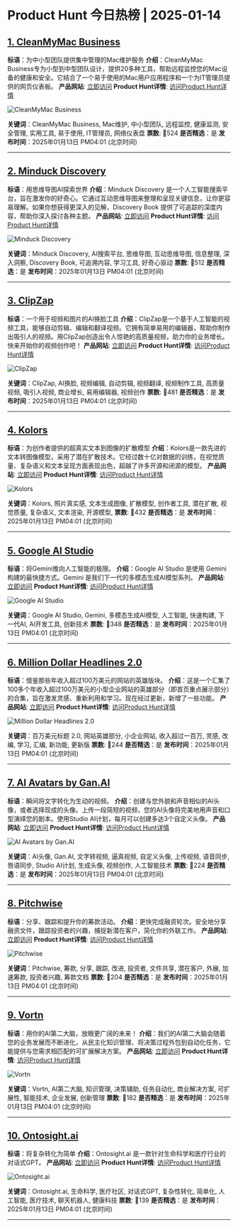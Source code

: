 # Product Hunt 今日热榜 | 2025-01-14

## [1. CleanMyMac Business](https://www.producthunt.com/posts/cleanmymac-business?utm_campaign=producthunt-api&utm_medium=api-v2&utm_source=Application%3A+phtrends+%28ID%3A+147529%29)
**标语**：为中小型团队提供集中管理的Mac维护服务
**介绍**：CleanMyMac Business专为小型到中型团队设计，提供20多种工具，帮助远程监控您的Mac设备的健康和安全。它结合了一个易于使用的Mac用户应用程序和一个为IT管理员提供的网页仪表板。
**产品网站**: [立即访问](https://www.producthunt.com/r/VCCB4JZYIAUGVH?utm_campaign=producthunt-api&utm_medium=api-v2&utm_source=Application%3A+phtrends+%28ID%3A+147529%29)
**Product Hunt详情**: [访问Product Hunt详情](https://www.producthunt.com/posts/cleanmymac-business?utm_campaign=producthunt-api&utm_medium=api-v2&utm_source=Application%3A+phtrends+%28ID%3A+147529%29)

![CleanMyMac Business](https://ph-files.imgix.net/44071e15-859b-4c2c-9721-2f0f956081ad.jpeg?auto=format&fit=crop&frame=1&h=512&w=1024)

**关键词**：CleanMyMac Business, Mac维护, 中小型团队, 远程监控, 健康监测, 安全管理, 实用工具, 易于使用, IT管理员, 网络仪表盘
**票数**: 🔺524
**是否精选**：是
**发布时间**：2025年01月13日 PM04:01 (北京时间)

---

## [2. Minduck Discovery](https://www.producthunt.com/posts/minduck-discovery?utm_campaign=producthunt-api&utm_medium=api-v2&utm_source=Application%3A+phtrends+%28ID%3A+147529%29)
**标语**：用思维导图AI探索世界
**介绍**：Minduck Discovery 是一个人工智能搜索平台，旨在激发你的好奇心。它通过互动思维导图来整理和呈现关键信息，让你更容易理解。如果你想获得更深入的见解，Discovery Book 提供了可追踪的深度内容，帮助你深入探讨各种主题。
**产品网站**: [立即访问](https://www.producthunt.com/r/GQXG22YWQQVPBV?utm_campaign=producthunt-api&utm_medium=api-v2&utm_source=Application%3A+phtrends+%28ID%3A+147529%29)
**Product Hunt详情**: [访问Product Hunt详情](https://www.producthunt.com/posts/minduck-discovery?utm_campaign=producthunt-api&utm_medium=api-v2&utm_source=Application%3A+phtrends+%28ID%3A+147529%29)

![Minduck Discovery](https://ph-files.imgix.net/d0418863-f3f6-4429-acc1-20d8622766be.png?auto=format&fit=crop&frame=1&h=512&w=1024)

**关键词**：Minduck Discovery, AI搜索平台, 思维导图, 互动思维导图, 信息整理, 深入洞察, Discovery Book, 可追溯内容, 学习工具, 好奇心驱动
**票数**: 🔺512
**是否精选**：是
**发布时间**：2025年01月13日 PM04:01 (北京时间)

---

## [3. ClipZap](https://www.producthunt.com/posts/clipzap?utm_campaign=producthunt-api&utm_medium=api-v2&utm_source=Application%3A+phtrends+%28ID%3A+147529%29)
**标语**：一个用于视频和图片的AI换脸工具
**介绍**：ClipZap是一个基于人工智能的视频工具，能够自动剪辑、编辑和翻译视频。它拥有简单易用的编辑器，帮助你制作出吸引人的视频。用ClipZap创造出令人惊艳的高质量视频，助力你的业务增长。快来开始你的视频创作吧！
**产品网站**: [立即访问](https://www.producthunt.com/r/OAN5HO67NWVO26?utm_campaign=producthunt-api&utm_medium=api-v2&utm_source=Application%3A+phtrends+%28ID%3A+147529%29)
**Product Hunt详情**: [访问Product Hunt详情](https://www.producthunt.com/posts/clipzap?utm_campaign=producthunt-api&utm_medium=api-v2&utm_source=Application%3A+phtrends+%28ID%3A+147529%29)

![ClipZap](https://ph-files.imgix.net/ecc6200b-ecc3-40cd-9e7d-0e51749e09a2.jpeg?auto=format&fit=crop&frame=1&h=512&w=1024)

**关键词**：ClipZap, AI换脸, 视频编辑, 自动剪辑, 视频翻译, 视频制作工具, 高质量视频, 吸引人视频, 商业增长, 易用编辑器, 视频创作
**票数**: 🔺481
**是否精选**：是
**发布时间**：2025年01月13日 PM04:01 (北京时间)

---

## [4. Kolors](https://www.producthunt.com/posts/kolors?utm_campaign=producthunt-api&utm_medium=api-v2&utm_source=Application%3A+phtrends+%28ID%3A+147529%29)
**标语**：为创作者提供的超真实文本到图像的扩散模型
**介绍**：Kolors是一款先进的文本转图像模型，采用了潜在扩散技术。它经过数十亿对数据的训练，在视觉质量、复杂语义和文本呈现方面表现出色，超越了许多开源和闭源的模型。
**产品网站**: [立即访问](https://www.producthunt.com/r/DSZ73NHHYQFYWM?utm_campaign=producthunt-api&utm_medium=api-v2&utm_source=Application%3A+phtrends+%28ID%3A+147529%29)
**Product Hunt详情**: [访问Product Hunt详情](https://www.producthunt.com/posts/kolors?utm_campaign=producthunt-api&utm_medium=api-v2&utm_source=Application%3A+phtrends+%28ID%3A+147529%29)

![Kolors](https://ph-files.imgix.net/19346d02-6a08-430b-aa5c-711a0d448b28.png?auto=format&fit=crop&frame=1&h=512&w=1024)

**关键词**：Kolors, 照片真实感, 文本生成图像, 扩散模型, 创作者工具, 潜在扩散, 视觉质量, 复杂语义, 文本渲染, 开源模型,
**票数**: 🔺432
**是否精选**：是
**发布时间**：2025年01月13日 PM04:01 (北京时间)

---

## [5. Google AI Studio](https://www.producthunt.com/posts/google-ai-studio?utm_campaign=producthunt-api&utm_medium=api-v2&utm_source=Application%3A+phtrends+%28ID%3A+147529%29)
**标语**：将Gemini推向人工智能的极限。
**介绍**：Google AI Studio 是使用 Gemini 构建的最快捷方式。Gemini 是我们下一代的多模态生成AI模型系列。
**产品网站**: [立即访问](https://www.producthunt.com/r/4LRSGVBL4IX5F4?utm_campaign=producthunt-api&utm_medium=api-v2&utm_source=Application%3A+phtrends+%28ID%3A+147529%29)
**Product Hunt详情**: [访问Product Hunt详情](https://www.producthunt.com/posts/google-ai-studio?utm_campaign=producthunt-api&utm_medium=api-v2&utm_source=Application%3A+phtrends+%28ID%3A+147529%29)

![Google AI Studio](https://ph-files.imgix.net/55a196cb-fa96-40fa-b96f-36292b2b80fa.png?auto=format&fit=crop&frame=1&h=512&w=1024)

**关键词**：Google AI Studio, Gemini, 多模态生成AI模型, 人工智能, 快速构建, 下一代AI, AI开发工具, 创新技术
**票数**: 🔺348
**是否精选**：是
**发布时间**：2025年01月13日 PM04:01 (北京时间)

---

## [6. Million Dollar Headlines 2.0](https://www.producthunt.com/posts/million-dollar-headlines-2-0?utm_campaign=producthunt-api&utm_medium=api-v2&utm_source=Application%3A+phtrends+%28ID%3A+147529%29)
**标语**：借鉴那些年收入超过100万美元的网站的英雄版块。
**介绍**：这是一个汇集了100多个年收入超过100万美元的小型企业网站的英雄部分（即首页重点展示部分）的合集，旨在激发灵感、重新利用和学习。现在经过更新，新增了一些功能。
**产品网站**: [立即访问](https://www.producthunt.com/r/2IXYXYLS4J6THW?utm_campaign=producthunt-api&utm_medium=api-v2&utm_source=Application%3A+phtrends+%28ID%3A+147529%29)
**Product Hunt详情**: [访问Product Hunt详情](https://www.producthunt.com/posts/million-dollar-headlines-2-0?utm_campaign=producthunt-api&utm_medium=api-v2&utm_source=Application%3A+phtrends+%28ID%3A+147529%29)

![Million Dollar Headlines 2.0](https://ph-files.imgix.net/e3a94314-cd1e-46e8-8908-8911a14e6124.png?auto=format&fit=crop&frame=1&h=512&w=1024)

**关键词**：百万美元标题 2.0, 网站英雄部分, 小企业网站, 收入超过一百万, 灵感, 改编, 学习, 汇编, 新功能, 更新版
**票数**: 🔺244
**是否精选**：是
**发布时间**：2025年01月13日 PM04:01 (北京时间)

---

## [7. AI Avatars by Gan.AI](https://www.producthunt.com/posts/ai-avatars-by-gan-ai?utm_campaign=producthunt-api&utm_medium=api-v2&utm_source=Application%3A+phtrends+%28ID%3A+147529%29)
**标语**：瞬间将文字转化为生动的视频。
**介绍**：创建与您外貌和声音相似的AI头像，或者选择现成的头像。上传一段简短的视频，您的AI头像将完美地用声音和口型演绎您的剧本。使用Studio AI计划，每月可以创建多达3个自定义头像。
**产品网站**: [立即访问](https://www.producthunt.com/r/R2QXSFJGLU3VBA?utm_campaign=producthunt-api&utm_medium=api-v2&utm_source=Application%3A+phtrends+%28ID%3A+147529%29)
**Product Hunt详情**: [访问Product Hunt详情](https://www.producthunt.com/posts/ai-avatars-by-gan-ai?utm_campaign=producthunt-api&utm_medium=api-v2&utm_source=Application%3A+phtrends+%28ID%3A+147529%29)

![AI Avatars by Gan.AI](https://ph-files.imgix.net/74b8d2bc-e479-47a9-807c-cfefbe76c470.png?auto=format&fit=crop&frame=1&h=512&w=1024)

**关键词**：AI头像, Gan.AI, 文字转视频, 逼真视频, 自定义头像, 上传视频, 语音同步, 唇语同步, Studio AI计划, 生成头像, 视频创作, 人工智能技术
**票数**: 🔺224
**是否精选**：是
**发布时间**：2025年01月13日 PM04:01 (北京时间)

---

## [8. Pitchwise](https://www.producthunt.com/posts/pitchwise-2?utm_campaign=producthunt-api&utm_medium=api-v2&utm_source=Application%3A+phtrends+%28ID%3A+147529%29)
**标语**：分享、跟踪和提升你的筹款活动。
**介绍**：更快完成融资轮次。安全地分享融资文件，跟踪投资者的兴趣，捕捉新潜在客户，简化你的外联工作。
**产品网站**: [立即访问](https://www.producthunt.com/r/2VRSDVM3B2GXOS?utm_campaign=producthunt-api&utm_medium=api-v2&utm_source=Application%3A+phtrends+%28ID%3A+147529%29)
**Product Hunt详情**: [访问Product Hunt详情](https://www.producthunt.com/posts/pitchwise-2?utm_campaign=producthunt-api&utm_medium=api-v2&utm_source=Application%3A+phtrends+%28ID%3A+147529%29)

![Pitchwise](https://ph-files.imgix.net/cb9fa4f2-8129-4a83-8907-71d867fa7077.png?auto=format&fit=crop&frame=1&h=512&w=1024)

**关键词**：Pitchwise, 筹款, 分享, 跟踪, 改进, 投资者, 文件共享, 潜在客户, 外展, 加速筹款, 投资者兴趣, 筹款文档
**票数**: 🔺204
**是否精选**：是
**发布时间**：2025年01月13日 PM04:01 (北京时间)

---

## [9. Vortn](https://www.producthunt.com/posts/vortn?utm_campaign=producthunt-api&utm_medium=api-v2&utm_source=Application%3A+phtrends+%28ID%3A+147529%29)
**标语**：用你的AI第二大脑，放眼更广阔的未来！
**介绍**：我们的AI第二大脑会随着您的业务发展而不断进化，从民主化知识管理、将决策过程外包到自动化任务，它能提供与您需求相匹配的可扩展解决方案。
**产品网站**: [立即访问](https://www.producthunt.com/r/C7WMNYT5XWJE5H?utm_campaign=producthunt-api&utm_medium=api-v2&utm_source=Application%3A+phtrends+%28ID%3A+147529%29)
**Product Hunt详情**: [访问Product Hunt详情](https://www.producthunt.com/posts/vortn?utm_campaign=producthunt-api&utm_medium=api-v2&utm_source=Application%3A+phtrends+%28ID%3A+147529%29)

![Vortn](https://ph-files.imgix.net/c019c2c2-aed1-4804-be0d-d2c803d4e037.png?auto=format&fit=crop&frame=1&h=512&w=1024)

**关键词**：Vortn, AI第二大脑, 知识管理, 决策辅助, 任务自动化, 商业解决方案, 可扩展性, 智能技术, 企业发展, 创新管理
**票数**: 🔺182
**是否精选**：是
**发布时间**：2025年01月13日 PM04:01 (北京时间)

---

## [10. Ontosight.ai](https://www.producthunt.com/posts/ontosight-ai?utm_campaign=producthunt-api&utm_medium=api-v2&utm_source=Application%3A+phtrends+%28ID%3A+147529%29)
**标语**：将复杂转化为简单
**介绍**：Ontosight.ai 是一款针对生命科学和医疗行业的对话式GPT。
**产品网站**: [立即访问](https://www.producthunt.com/r/U6BUF7SKFLCYYD?utm_campaign=producthunt-api&utm_medium=api-v2&utm_source=Application%3A+phtrends+%28ID%3A+147529%29)
**Product Hunt详情**: [访问Product Hunt详情](https://www.producthunt.com/posts/ontosight-ai?utm_campaign=producthunt-api&utm_medium=api-v2&utm_source=Application%3A+phtrends+%28ID%3A+147529%29)

![Ontosight.ai](https://ph-files.imgix.net/a79f5e4e-f922-4954-aa4e-09cb6e18f80e.jpeg?auto=format&fit=crop&frame=1&h=512&w=1024)

**关键词**：Ontosight.ai, 生命科学, 医疗社区, 对话式GPT, 复杂性转化, 简单化, 人工智能, 医疗技术, 聊天机器人, 健康科技
**票数**: 🔺139
**是否精选**：是
**发布时间**：2025年01月13日 PM04:01 (北京时间)

---

